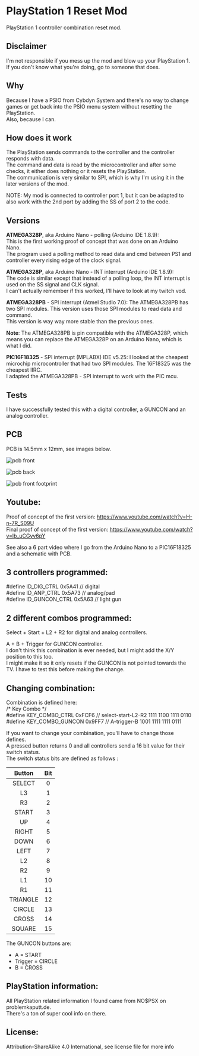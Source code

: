 # PlayStation 1 Reset Mod  

PlayStation 1 controller combination reset mod.

Disclaimer
----------  
I'm not responsible if you mess up the mod and blow up your PlayStation 1.  
If you don't know what you're doing, go to someone that does.    

Why
---
Because I have a PSIO from Cybdyn System and there's no way to change games or get back into the PSIO menu system without resetting the PlayStation.  
Also, because I can.

How does it work
----------------
The PlayStation sends commands to the controller and the controller responds with data.  
The command and data is read by the microcontroller and after some checks, it either does nothing or it resets the PlayStation.  
The communication is very similar to SPI, which is why I'm using it in the later versions of the mod.

NOTE: My mod is connected to controller port 1, but it can be adapted to also work with the 2nd port by adding the SS of port 2 to the code.

Versions
--------

**ATMEGA328P**, aka Arduino Nano - polling (Arduino IDE 1.8.9):  
This is the first working proof of concept that was done on an Arduino Nano.  
The program used a polling method to read data and cmd between PS1 and controller every rising edge of the clock signal.  

**ATMEGA328P**, aka Arduino Nano - INT interrupt (Arduino IDE 1.8.9):  
The code is similar except that instead of a polling loop, the INT interrupt is used on the SS signal and CLK signal.  
I can't actually remember if this worked, I'll have to look at my twitch vod.  

**ATMEGA328PB** - SPI interrupt (Atmel Studio 7.0):
The ATMEGA328PB has two SPI modules. This version uses those SPI modules to read data and command.  
This version is way way more stable than the previous ones.  

**Note**: The ATMEGA328PB is pin compatible with the ATMEGA328P, which means you can replace the ATMEGA328P on an Arduino Nano, which is what I did.  

**PIC16F18325** - SPI interrupt (MPLABX) IDE v5.25:
I looked at the cheapest microchip microcontroller that had two SPI modules. The 16F18325 was the cheapest IIRC.  
I adapted the ATMEGA328PB - SPI interrupt to work with the PIC mcu.  

Tests
----- 
I have successfully tested this with a digital controller, a GUNCON and an analog controller.  

PCB
---
PCB is 14.5mm x 12mm, see images below.  

![pcb front](https://i.imgur.com/OdFXijV.png)

![pcb back](https://i.imgur.com/sjupgW4.png)

![pcb front footprint](https://i.imgur.com/RlzW3SB.png)

Youtube:
--------
Proof of concept of the first version: https://www.youtube.com/watch?v=H-n-7R_S09U  
Final proof of concept of the first version: https://www.youtube.com/watch?v=lb_uCGyv6pY  

See also a 6 part video where I go from the Arduino Nano to a PIC16F18325 and a schematic with PCB.  

3 controllers programmed:  
------------------------
#define ID_DIG_CTRL 0x5A41 // digital  
#define ID_ANP_CTRL 0x5A73 // analog/pad  
#define ID_GUNCON_CTRL 0x5A63 // light gun  

2 different combos programmed:
------------------------------
Select + Start + L2 + R2 for digital and analog controllers.  

A + B + Trigger for GUNCON controller.  
I don't think this combination is ever needed, but I might add the X/Y position to this too.  
I might make it so it only resets if the GUNCON is not pointed towards the TV. I have to test this before making the change.

Changing combination:
---------------------
Combination is defined here:  
/* Key Combo */  
#define KEY_COMBO_CTRL 0xFCF6 // select-start-L2-R2 1111 1100 1111 0110  
#define KEY_COMBO_GUNCON 0x9FF7 // A-trigger-B 1001 1111 1111 0111  

If you want to change your combination, you'll have to change those defines.  
A pressed button returns 0 and all controllers send a 16 bit value for their switch status.  
The switch status bits are defined as follows :  

|  Button  | Bit |
|:--------:|:---:|
|  SELECT  |  0  |
|    L3    |  1  |
|    R3    |  2  |
|   START  |  3  |
|    UP    |  4  |
|   RIGHT  |  5  |
|   DOWN   |  6  |
|   LEFT   |  7  |
|    L2    |  8  |
|    R2    |  9  |
|    L1    |  10 |
|    R1    |  11 |
| TRIANGLE |  12 |
|  CIRCLE  |  13 |
|   CROSS  |  14 |
|  SQUARE  |  15 |  

The GUNCON buttons are:  
* A = START
* Trigger = CIRCLE
* B = CROSS

PlayStation information:
------------------------
All PlayStation related information I found came from NO$PSX on problemkaputt.de.  
There's a ton of super cool info on there.

License:
---------  
Attribution-ShareAlike 4.0 International, see license file for more info
